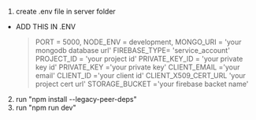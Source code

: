<!-- This are infomation how to run Hash Server -->

1. create .env file in server folder

- ADD THIS IN .ENV
  > PORT = 5000,
  > NODE_ENV = development,
  > MONGO_URI = 'your mongodb database url'
  > FIREBASE_TYPE= 'service_account'
  > PROJECT_ID = 'your project id'
  > PRIVATE_KEY_ID = 'your private key id'
  > PRIVATE_KEY ='your private key'
  > CLIENT_EMAIL ='your email'
  > CLIENT_ID ='your client id'
  > CLIENT_X509_CERT_URL 'your project cert url'
  > STORAGE_BUCKET ='your firebase backet name'

2. run "npm install --legacy-peer-deps"
3. run "npm run dev"

<!-- ****** any error contact us error@zpunet.com or frontendkonki@gmail.com -->
